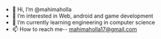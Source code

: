 - 👋 Hi, I’m @mahimaholla
- 👀 I’m interested in Web, android and game development
- 🌱 I’m currently learning engineering in computer science
- 📫 How to reach me-- mahimaholla17@gmail.com
